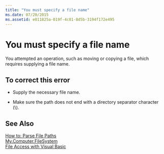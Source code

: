```yaml
---
title: "You must specify a file name"
ms.date: 07/20/2015
ms.assetid: e011825a-019f-4c01-8d5b-3194f172e495
---
```

# You must specify a file name
You attempted an operation, such as moving or copying a file, which requires supplying a file name.  
  
## To correct this error  
  
- Supply the necessary file name.  
  
- Make sure the path does not end with a directory separator character (\\).  
  
## See Also  
 [How to: Parse File Paths](../../visual-basic/developing-apps/programming/drives-directories-files/how-to-parse-file-paths.md)  
 [My.Computer.FileSystem](xref:Microsoft.VisualBasic.FileIO.FileSystem)  
 [File Access with Visual Basic](../../visual-basic/developing-apps/programming/drives-directories-files/file-access.md)
